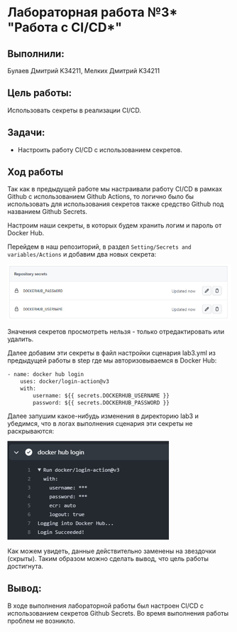 
# Лабораторная работа №3* "Работа с CI/CD*"

## Выполнили: 
Булаев Дмитрий K34211, Мелких Дмитрий K34211

## Цель работы:
Использовать секреты в реализации CI/CD.

## Задачи:
* Настроить работу CI/CD c использованием секретов. 

## Ход работы

Так как в предыдущей работе мы настраивали работу CI/CD в рамках Github с использованием Github Actions, то логично было бы использовать для использования секретов также средство Github под названием Github Secrets.

Настроим наши секреты, в которых будем хранить логим и пароль от Docker Hub.

Перейдем в наш репозиторий, в раздел `Setting/Secrets and variables/Actions` и добавим два новых секрета:

![1](./img/1.jpg)

Значения секретов просмотреть нельзя - только отредактировать или удалить.

Далее добавим эти секреты в файл настройки сценария lab3.yml из предыдущей работы в step где мы авторизовываемся в Docker Hub:

```
- name: docker hub login
    uses: docker/login-action@v3
    with:
        username: ${{ secrets.DOCKERHUB_USERNAME }}
        password: ${{ secrets.DOCKERHUB_PASSWORD }}
```

Далее запушим какое-нибудь изменения в директорию lab3 и убедимся, что в логах выполнения сценария эти секреты не раскрываются:

![2](./img/2.jpg)

Как можем увидеть, данные действительно заменены на звездочки (скрыты). Таким образом можно сделать вывод, что цель работы достигнута.

## Вывод:
В ходе выполнения лабораторной работы был настроен CI/CD с использованием секретов Github Secrets. Во время выполнения работы проблем не возникло. 
